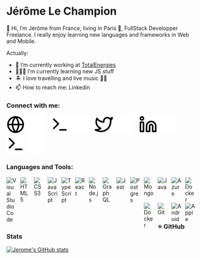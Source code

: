 # Jérôme Le Champion
👋 Hi, I’m Jérôme from France, living in Paris 🗼, FullStack Developper Freelance. I really enjoy learning new languages and frameworks in Web and Mobile. 

<!---
jerome-lechampion/jerome-lechampion is a ✨ special ✨ repository because its `README.md` (this file) appears on your GitHub profile.
You can click the Preview link to take a look at your changes.
--->
Actually:

- 🔭 I’m currently working at [TotalEnergies](https://www.linkedin.com/company/totalenergies/mycompany/verification/)
- 🧑🏼‍💻 I’m currently learning new JS stuff
- 🏝 I love travelling and live music 🤘🏻
- 📫 How to reach me: Linkedin

### Connect with me:

[![img_contact](./img/globe-light.svg)](https://jeromelechampion.fr#gh-light-mode-only)
[![img_contact](./img/globe-dark.svg)](https://jeromelechampion.fr#gh-dark-mode-only)
&nbsp;&nbsp;
[![img_contact](./img/terminal-light.svg)](https://stackoverflow.com/users/5468999/aznhar#gh-light-mode-only)
[![img_contact](./img/terminal-dark.svg)](https://stackoverflow.com/users/5468999/aznhar#gh-dark-mode-only)
&nbsp;&nbsp;
[![img_contact](./img/twitter-light.svg)](https://twitter.com/jeromelechampi1#gh-light-mode-only)
[![img_contact](./img/twitter-dark.svg)](https://twitter.com/jeromelechampi1st#gh-dark-mode-only)
&nbsp;&nbsp;
[![img_contact](./img/linkedin-light.svg)](https://www.linkedin.com/in/j%C3%A9r%C3%B4me-le-champion-55381788/#gh-light-mode-only)
[![img_contact](./img/linkedin-dark.svg)](https://www.linkedin.com/in/j%C3%A9r%C3%B4me-le-champion-55381788/#gh-dark-mode-only)
&nbsp;&nbsp;
[![img_contact](./img/terminal-light.svg)](https://www.malt.fr/profile/jeromelechampion/#gh-light-mode-only)
[![img_contact](./img/terminal-dark.svg)](https://www.malt.fr/profile/jeromelechampion/#gh-dark-mode-only)

### Languages and Tools:

<img align="left" alt="Visual Studio Code" width="26px" src="https://cdn.jsdelivr.net/gh/devicons/devicon/icons/vscode/vscode-original.svg" style="padding-right:10px;" />

<img align="left" alt="HTML5" width="26px" src="https://cdn.jsdelivr.net/gh/devicons/devicon/icons/html5/html5-original.svg" style="padding-right:10px;" />
<img align="left" alt="CSS3" width="26px" src="https://cdn.jsdelivr.net/gh/devicons/devicon/icons/css3/css3-original.svg" style="padding-right:10px;" />
<img align="left" alt="JavaScript" width="26px" src="https://cdn.jsdelivr.net/gh/devicons/devicon/icons/javascript/javascript-original.svg" style="padding-right:10px;" />
<img align="left" alt="TypeScript" width="26px" src="https://cdn.jsdelivr.net/gh/devicons/devicon/icons/typescript/typescript-original.svg" style="padding-right:10px;" />
<img align="left" alt="React" width="26px" src="https://cdn.jsdelivr.net/gh/devicons/devicon/icons/react/react-original.svg" style="padding-right:10px;" />
<img align="left" alt="Node.js" width="26px" src="https://cdn.jsdelivr.net/gh/devicons/devicon/icons/nodejs/nodejs-original.svg" style="padding-right:10px;" />
<img align="left" alt="GraphQL" width="26px" src="https://cdn.jsdelivr.net/gh/devicons/devicon/icons/graphql/graphql-plain.svg" style="padding-right:10px;" />
<img align="left" alt="Jest" width="26px" src="https://cdn.jsdelivr.net/gh/devicons/devicon/icons/jest/jest-plain.svg" style="padding-right:10px;" />
<img align="left" alt="Postgres" width="26px" src="https://cdn.jsdelivr.net/gh/devicons/devicon/icons/postgresql/postgresql-original.svg" style="padding-right:10px;" />
<img align="left" alt="Mongo" width="26px" src="https://cdn.jsdelivr.net/gh/devicons/devicon/icons/mongodb/mongodb-original.svg" style="padding-right:10px;" />
<img align="left" alt="Java" width="26px" src="https://cdn.jsdelivr.net/gh/devicons/devicon/icons/java/java-original.svg" style="padding-right:10px;" />
<img align="left" alt="Azure" width="26px" src="https://cdn.jsdelivr.net/gh/devicons/devicon/icons/azure/azure-original.svg" style="padding-right:10px;" />
<img align="left" alt="Docker" width="26px" src="https://cdn.jsdelivr.net/gh/devicons/devicon/icons/docker/docker-original.svg" style="padding-right:10px;" />
<img align="left" alt="Docker" width="26px" src="https://cdn.jsdelivr.net/gh/devicons/devicon/icons/docker/docker-original.svg" style="padding-right:10px;" />
<img align="left" alt="Git" width="26px" src="https://cdn.jsdelivr.net/gh/devicons/devicon/icons/git/git-original.svg" style="padding-right:10px;" />
<img align="left" alt="Android" width="26px" src="https://cdn.jsdelivr.net/gh/devicons/devicon/icons/android/android-original.svg" style="padding-right:10px;" />
<img align="left" alt="Apple" width="26px" src="https://cdn.jsdelivr.net/gh/devicons/devicon/icons/apple/apple-original.svg" style="padding-right:10px;" />


<br />
<br />

### ⭐ GitHub Stats

[![Jerome's GitHub stats](https://github-readme-stats.vercel.app/api?username=jerome-lechampion&show_icons=true&hide_border=false&title_color=3B1F94f&icon_color=FFE500&bg_color=09131B&text_color=ffffff&border_color=0c1a25)](https://github.com/jerome-lechampion/github-readme-stats)
